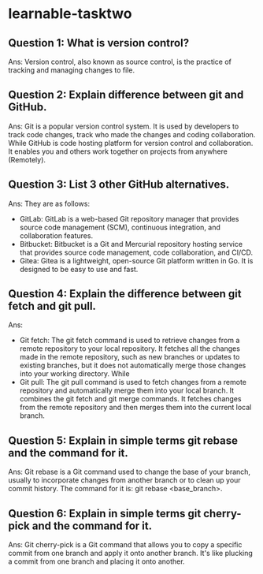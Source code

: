 # learnable-tasktwo

## Question 1: What is version control?

Ans: Version control, also known as source control, is the practice of tracking and managing changes to file.

## Question 2: Explain difference between git and GitHub.
Ans: Git is a popular version control system. It is used by developers to track code changes, track who made the changes and coding collaboration. While GitHub is code hosting platform for version control and collaboration. It enables you and others work together on projects from anywhere (Remotely).

## Question 3: List 3 other GitHub alternatives.
Ans:  They are as follows:
- GitLab: GitLab is a web-based Git repository manager that provides source code management (SCM), continuous integration, and collaboration features.
- Bitbucket: Bitbucket is a Git and Mercurial repository hosting service that provides source code management, code collaboration, and CI/CD.
- Gitea: Gitea is a lightweight, open-source Git platform written in Go. It is designed to be easy to use and fast.

## Question 4: Explain the difference between git fetch and git pull.
Ans: 
- Git fetch: The git fetch command is used to retrieve changes from a remote repository to your local repository. It fetches all the changes made in the remote repository, such as new branches or updates to existing branches, but it does not automatically merge those changes into your working directory. While
- Git pull: The git pull command is used to fetch changes from a remote repository and automatically merge them into your local branch. It combines the git fetch and git merge commands. It fetches changes from the remote repository and then merges them into the current local branch.

## Question 5: Explain in simple terms git rebase and the command for it.
Ans: Git rebase is a Git command used to change the base of your branch, usually to incorporate changes from another branch or to clean up your commit history.
The command for it is:  git rebase <base_branch>.

## Question 6: Explain in simple terms git cherry-pick and the command for it.
Ans: Git cherry-pick is a Git command that allows you to copy a specific commit from one branch and apply it onto another branch. It's like plucking a commit from one branch and placing it onto another.






